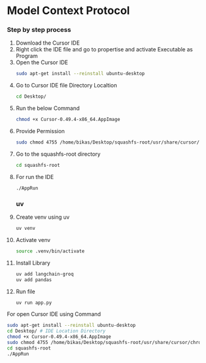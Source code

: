 # Model Context Protocol

### Step by step process

<ol>
<li>Download the Cursor IDE</li>

<li>Right click the IDE file and go to propertise and activate Executable as Program</li>

<li>Open the Cursor IDE</li>

```bash
sudo apt-get install --reinstall ubuntu-desktop
```

<li>Go to Cursor IDE file Directory Localtion</li>

```bash
cd Desktop/
```

<li>Run the below Command</li>

```bash
chmod +x Cursor-0.49.4-x86_64.AppImage 
```

<li>Provide Permission</li>

```bash
sudo chmod 4755 /home/bikas/Desktop/squashfs-root/usr/share/cursor/chrome-sandbox
```

<li>Go to the squashfs-root directory</li>

```bash
cd squashfs-root
```

<li>For run the IDE</li>

```bash
./AppRun
```

### uv

<li>Create venv using uv</li>

```bash
uv venv
```

<li>Activate venv</li>

```bash
source .venv/bin/activate
```

<li>Install Library</li>

```bash
uv add langchain-groq
uv add pandas
```

<li>Run file</li>

```bash
uv run app.py
```
</ol>

For open Cursor IDE using Command 

```bash
sudo apt-get install --reinstall ubuntu-desktop
cd Desktop/ # IDE Location Directory
chmod +x Cursor-0.49.4-x86_64.AppImage 
sudo chmod 4755 /home/bikas/Desktop/squashfs-root/usr/share/cursor/chrome-sandbox
cd squashfs-root
./AppRun
```
